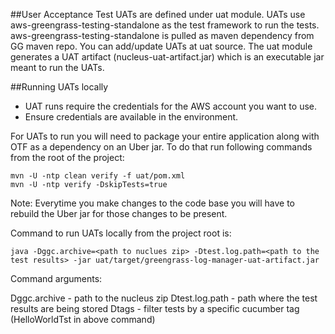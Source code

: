 ##User Acceptance Test
UATs are defined under uat module. 
UATs use aws-greengrass-testing-standalone as the test framework to run the tests.
aws-greengrass-testing-standalone is pulled as maven dependency from GG maven repo. 
You can add/update UATs at uat source. 
The uat module generates a UAT artifact (nucleus-uat-artifact.jar) which is an executable jar meant to run the UATs.

##Running UATs locally
* UAT runs require the credentials for the AWS account you want to use.
* Ensure credentials are available in the environment.

For UATs to run you will need to package your entire application along with OTF as a dependency on an Uber jar. 
To do that run following commands from the root of the project:

```
mvn -U -ntp clean verify -f uat/pom.xml
mvn -U -ntp verify -DskipTests=true
```

Note: Everytime you make changes to the code base you will have to rebuild the Uber jar for those changes to be present.

Command to run UATs locally from the project root is:

```
java -Dggc.archive=<path to nuclues zip> -Dtest.log.path=<path to the test results> -jar uat/target/greengrass-log-manager-uat-artifact.jar
```

Command arguments:

Dggc.archive - path to the nucleus zip
Dtest.log.path - path where the test results are being stored
Dtags - filter tests by a specific cucumber tag (HelloWorldTst in above command)